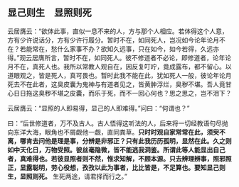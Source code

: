 ## 显己则生　显照则死

云居膺云：“欲体此事，直似一息不来的人，方与那个人相应。若体得这个人意，方有少许说话分，方有少许行履分。暂时不在，如同死人，岂况如今论年论月不在？若能常在，愁什么家事不办？欲知久远事，只在如今，如今若得，久远亦得。”观云居膺所言，暂时不在，如同死人。彼不修道者不必论，即修道者，论年论月不在，真死人也。我所以常教人观自在，因反复叮咛，竟成露布，都不留心。以道眼观之，皆是死人，真可畏也。暂时此我不能在此，犹如死人一般，彼论年论月死去不在此者，这臭皮囊为鬼神与有道者见之，皆黄肿浮烂，臭秽不堪。吾人竟甘心日日拖这臭秽不堪之皮囊，而乐于死，而不一回心何也？思之思之，岂不泪下？

云居膺云：“显照的人即易得，显己的人即难得。”问曰：“何谓也？”

曰：“后世修道者，万不及古人。古人悟得这听法的人，后来将一切经教语句尽抛向东洋大海，眼角也不屑觑他一觑，直同粪草。__只时时观自家常常在此，须臾不离，哪肯去问他是理是事，分辨是非邪正？只有此我历历孤明，显然在此。久之则如中天化日，万物受照。彼丝毫隐微，皆不能逃我洞鉴。所谓此等人能显出自己者，真难得也。若彼显照者则不然，惟求知解，不顾本源。只去辨理辨事，照邪照正，显露聪明，劳心役想，孜孜以此为事者，比比皆是，不足算也。要知显己则生，显照则死。__ 生死两途，请君择而行之。”
